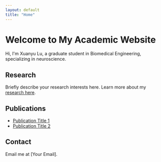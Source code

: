 ```yaml
---
layout: default
title: "Home"
---
```


# Welcome to My Academic Website
Hi, I'm Xuanyu Lu, a graduate student in Biomedical Engineering, specializing in neuroscience.

## Research
Briefly describe your research interests here.
Learn more about my [research here](/research/).


## Publications
- [Publication Title 1](link)
- [Publication Title 2](link)

## Contact
Email me at [Your Email].
